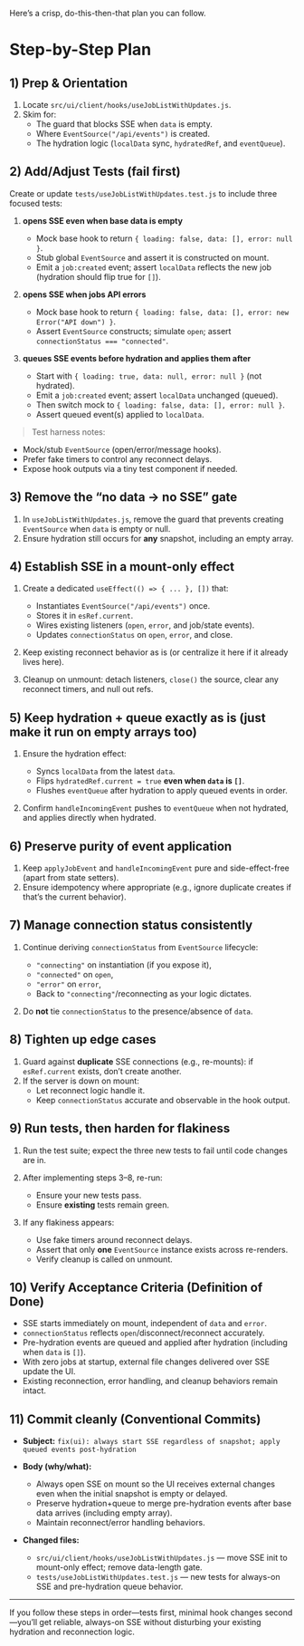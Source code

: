 Here’s a crisp, do-this-then-that plan you can follow.

# Step-by-Step Plan

## 1) Prep & Orientation

1. Locate `src/ui/client/hooks/useJobListWithUpdates.js`.
2. Skim for:
   - The guard that blocks SSE when `data` is empty.
   - Where `EventSource("/api/events")` is created.
   - The hydration logic (`localData` sync, `hydratedRef`, and `eventQueue`).

## 2) Add/Adjust Tests (fail first)

Create or update `tests/useJobListWithUpdates.test.js` to include three focused tests:

1. **opens SSE even when base data is empty**
   - Mock base hook to return `{ loading: false, data: [], error: null }`.
   - Stub global `EventSource` and assert it is constructed on mount.
   - Emit a `job:created` event; assert `localData` reflects the new job (hydration should flip true for `[]`).

2. **opens SSE when jobs API errors**
   - Mock base hook to return `{ loading: false, data: [], error: new Error("API down") }`.
   - Assert `EventSource` constructs; simulate `open`; assert `connectionStatus === "connected"`.

3. **queues SSE events before hydration and applies them after**
   - Start with `{ loading: true, data: null, error: null }` (not hydrated).
   - Emit a `job:created` event; assert `localData` unchanged (queued).
   - Then switch mock to `{ loading: false, data: [], error: null }`.
   - Assert queued event(s) applied to `localData`.

> Test harness notes:

- Mock/stub `EventSource` (open/error/message hooks).
- Prefer fake timers to control any reconnect delays.
- Expose hook outputs via a tiny test component if needed.

## 3) Remove the “no data → no SSE” gate

1. In `useJobListWithUpdates.js`, remove the guard that prevents creating `EventSource` when `data` is empty or null.
2. Ensure hydration still occurs for **any** snapshot, including an empty array.

## 4) Establish SSE in a mount-only effect

1. Create a dedicated `useEffect(() => { ... }, [])` that:
   - Instantiates `EventSource("/api/events")` once.
   - Stores it in `esRef.current`.
   - Wires existing listeners (`open`, `error`, and job/state events).
   - Updates `connectionStatus` on `open`, `error`, and close.

2. Keep existing reconnect behavior as is (or centralize it here if it already lives here).
3. Cleanup on unmount: detach listeners, `close()` the source, clear any reconnect timers, and null out refs.

## 5) Keep hydration + queue exactly as is (just make it run on empty arrays too)

1. Ensure the hydration effect:
   - Syncs `localData` from the latest `data`.
   - Flips `hydratedRef.current = true` **even when `data` is `[]`**.
   - Flushes `eventQueue` after hydration to apply queued events in order.

2. Confirm `handleIncomingEvent` pushes to `eventQueue` when not hydrated, and applies directly when hydrated.

## 6) Preserve purity of event application

1. Keep `applyJobEvent` and `handleIncomingEvent` pure and side-effect-free (apart from state setters).
2. Ensure idempotency where appropriate (e.g., ignore duplicate creates if that’s the current behavior).

## 7) Manage connection status consistently

1. Continue deriving `connectionStatus` from `EventSource` lifecycle:
   - `"connecting"` on instantiation (if you expose it),
   - `"connected"` on `open`,
   - `"error"` on `error`,
   - Back to `"connecting"`/reconnecting as your logic dictates.

2. Do **not** tie `connectionStatus` to the presence/absence of `data`.

## 8) Tighten up edge cases

1. Guard against **duplicate** SSE connections (e.g., re-mounts): if `esRef.current` exists, don’t create another.
2. If the server is down on mount:
   - Let reconnect logic handle it.
   - Keep `connectionStatus` accurate and observable in the hook output.

## 9) Run tests, then harden for flakiness

1. Run the test suite; expect the three new tests to fail until code changes are in.
2. After implementing steps 3–8, re-run:
   - Ensure your new tests pass.
   - Ensure **existing** tests remain green.

3. If any flakiness appears:
   - Use fake timers around reconnect delays.
   - Assert that only **one** `EventSource` instance exists across re-renders.
   - Verify cleanup is called on unmount.

## 10) Verify Acceptance Criteria (Definition of Done)

- SSE starts immediately on mount, independent of `data` and `error`.
- `connectionStatus` reflects `open`/disconnect/reconnect accurately.
- Pre-hydration events are queued and applied after hydration (including when `data` is `[]`).
- With zero jobs at startup, external file changes delivered over SSE update the UI.
- Existing reconnection, error handling, and cleanup behaviors remain intact.

## 11) Commit cleanly (Conventional Commits)

- **Subject:** `fix(ui): always start SSE regardless of snapshot; apply queued events post-hydration`
- **Body (why/what):**
  - Always open SSE on mount so the UI receives external changes even when the initial snapshot is empty or delayed.
  - Preserve hydration+queue to merge pre-hydration events after base data arrives (including empty array).
  - Maintain reconnect/error handling behaviors.

- **Changed files:**
  - `src/ui/client/hooks/useJobListWithUpdates.js` — move SSE init to mount-only effect; remove data-length gate.
  - `tests/useJobListWithUpdates.test.js` — new tests for always-on SSE and pre-hydration queue behavior.

---

If you follow these steps in order—tests first, minimal hook changes second—you’ll get reliable, always-on SSE without disturbing your existing hydration and reconnection logic.
